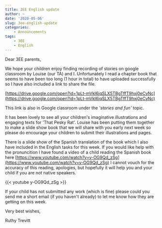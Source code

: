 ```yaml
---
title: 3EE English update
author: ~
date: '2020-05-06'
slug: 3ee-english-update
categories:
    - Announcements
tags:
    - 3EE
    - English
---
```


Dear 3EE parents,

We hope your children enjoy finding recording of stories on google classroom by Louise (our TA) and I. Unfortunately I read a chapter book that seems to have been too long (1 hour in total) to have uploaded successfully so I have also included a link to share the file.  

[https://drive.google.com/open?id=1pLt-mVkI6jqSLX5TBgTffT9hxj0eCyNc](https://drive.google.com/open?id=1pLt-mVkI6jqSLX5TBgTffT9hxj0eCyNc) 

This link is also in Google classroom under the *'stories and fun'* topic. 

It has been lovely to see all your children's imaginative illustrations and engaging texts for 'That Pesky Rat'. Louise has been putting them together to make a slide show book that we will share with you early next week so please do encourage your children to submit their illustrations and pages.

There is a slide show of the Spanish translation of the book which I also have included in the English tasks for this week. If you would like help with the pronuncition I have found a video of a child reading the Spanish book here [https://www.youtube.com/watch?v=y-OG9Qd_zSg](https://www.youtube.com/watch?v=y-OG9Qd_zSg) I cannot vouch for the accuracy of this reading, apologies, but hopefully it will help you and your child if you are not native speakers.

{{< youtube y-OG9Qd_zSg >}}

If your child has not submitted any work (which is fine) please could you send me a short email (if you haven't already) to let me know how they are getting on this week.

Very best wishes,

Ruthy Trevitt
